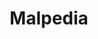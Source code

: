 ---
title: Malpedia
description: Malpedia is a free service offered by Fraunhofer FKIE. The primary goal of Malpedia is to provide a resource for rapid identification and actionable context when investigating malware. Openness to curated contributions shall ensure an accountable level of quality in order to foster meaningful and reproducible research.
url: https://malpedia.caad.fkie.fraunhofer.de/
image:
    # url: '/assets/images/cafe.png'
    # alt: 'Cafe'
tags: ['malware']
pubDate: 2024-01-29
draft: false
---